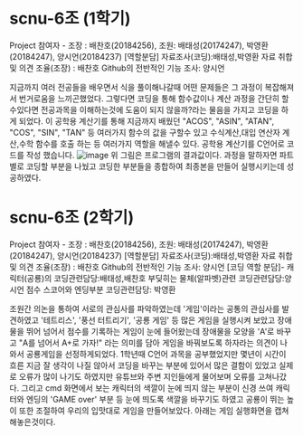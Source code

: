 # scnu-6조 (1학기)
Project 참여자 - 조장 : 배찬호(20184256), 조원: 배태성(20174247), 박영환(20184247), 양시언(20184237)
[역할분담] 자료조사(코딩):배태성,박영환  자료 취합 및 의견 조율(조장) : 배찬호 Github의 전반적인 기능 조사: 양시언   

지금까지 여러 전공들을 배우면서 식을 풀이해나갈때 어떤 문제들은 그 과정이 복잡해져서 번거로움을 느끼곤했었다.
그렇다면 코딩을 통해 함수값이나 계산 과정을 간단히 할수있다면 전공과목을 이해하는것에 도움이 되지 않을까?라는 물음을 가지고 코딩을 하게 되었다.
이 공학용 계산기를 통해 지금까지 배웠던 "ACOS", "ASIN", "ATAN", "COS", "SIN", "TAN"
등 여러가지 함수의 값을 구할수 있고 수식계산,대입 연산자 계산,수학 함수를 호출 하는 등 여러가지 역할을 해낼수 있다.
공학용 계산기를 C언어로 코드를 작성 했습니다.
![image](https://user-images.githubusercontent.com/101316864/165744709-8e11fdd4-7f41-4821-a035-ffb03f4a1802.png)
위 그림은 프로그램의 결과값이다.
과정을 말하자면 파트별로 코딩할 부분을 나눴고 코딩한 부분들을 종합하여 최종본을 만들어 실행시키는데 성공하였다.

# scnu-6조 (2학기)
Project 참여자 - 조장 : 배찬호(20184256), 조원: 배태성(20174247), 박영환(20184247), 양시언(20184237)
[역할분담] 자료조사(코딩):배태성,박영환  자료 취합 및 의견 조율(조장) : 배찬호 Github의 전반적인 기능 조사: 양시언
[코딩 역할 분담]- 캐릭터(공룡)의 코딩관련담당:배태성,배찬호 부딪히는 물체(알파벳)관련 코딩관련담당:양시언 점수 스코어와 엔딩부분 코딩관련담당: 박영환

조원간 의논을 통하여 서로의 관심사를 파악하였는데 '게임'이라는 공통의 관심사를 발견하였고 '테트리스', '풍선 터트리기', '공룡 게임' 등 많은 게임을 실행시켜 보았고 
장애물을 뛰어 넘어서 점수를 기록하는 게임이 눈에 들어왔는데 장애물을 모양을 'A'로 바꾸고 "A를 넘어서 A+로 가자!" 라는 의미를 담아 게임을 바꿔보도록 하자라는 의견이 나와서 공룡게임을 선정하게되었다. 1학년때 C언어 과목을 공부했었지만 몇년이 시간이 흐른 지금 잘 생각이 나질 않아서 코딩을 바꾸는 부분에 있어서 많은 결함이 있었고 실제로 오류가 많이 나기도 하였지만 유튜브와 주변 지인들에게 물어보며 오류를 고쳐나갔다. 그리고 cmd 화면에서 보는 캐릭터의 색깔이 눈에 띄지 않는 부분이 신경 쓰여 캐릭터와 엔딩의 'GAME over' 부분 등 눈에 띄도록 색깔을 바꾸기도 하였고 공룡이 뛰는 높이 또한 조절하여 우리의 입맛대로 게임을 만들어보았다.
아래는 게임 실행화면을 캡쳐해놓은것이다.
